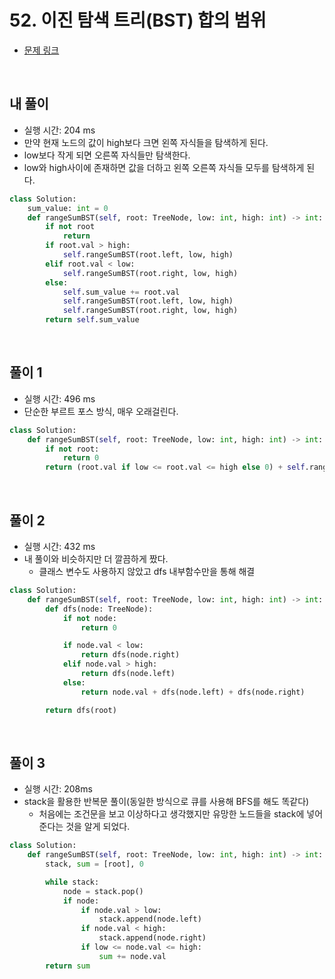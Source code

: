 # 52. 이진 탐색 트리(BST) 합의 범위

- [문제 링크](https://leetcode.com/problems/range-sum-of-bst/)

<br>

## 내 풀이

- 실행 시간: 204 ms
- 만약 현재 노드의 값이 high보다 크면 왼쪽 자식들을 탐색하게 된다.
- low보다 작게 되면 오른쪽 자식들만 탐색한다.
- low와 high사이에 존재하면 값을 더하고 왼쪽 오른쪽 자식들 모두를 탐색하게 된다.

```python
class Solution:
    sum_value: int = 0
    def rangeSumBST(self, root: TreeNode, low: int, high: int) -> int:
        if not root
            return
        if root.val > high:
            self.rangeSumBST(root.left, low, high)
        elif root.val < low:
            self.rangeSumBST(root.right, low, high)
        else:
            self.sum_value += root.val
            self.rangeSumBST(root.left, low, high)
            self.rangeSumBST(root.right, low, high)
        return self.sum_value
```

<br>

## 풀이 1

- 실행 시간: 496 ms
- 단순한 부르트 포스 방식, 매우 오래걸린다.

```python
class Solution:
    def rangeSumBST(self, root: TreeNode, low: int, high: int) -> int:
        if not root:
            return 0
        return (root.val if low <= root.val <= high else 0) + self.rangeSumBST(root.left, low, high) + self.rangeSumBST(root.right, low, high)
```

<br>

## 풀이 2

- 실행 시간: 432 ms
- 내 풀이와 비슷하지만 더 깔끔하게 짰다.
  - 클래스 변수도 사용하지 않았고 dfs 내부함수만을 통해 해결

```python
class Solution:
    def rangeSumBST(self, root: TreeNode, low: int, high: int) -> int:
        def dfs(node: TreeNode):
            if not node:
                return 0

            if node.val < low:
                return dfs(node.right)
            elif node.val > high:
                return dfs(node.left)
            else:
                return node.val + dfs(node.left) + dfs(node.right)

        return dfs(root)
```

<br>

## 풀이 3

- 실행 시간: 208ms
- stack을 활용한 반복문 풀이(동일한 방식으로 큐를 사용해 BFS를 해도 똑같다)
  - 처음에는 조건문을 보고 이상하다고 생각했지만 유망한 노드들을 stack에 넣어준다는 것을 알게 되었다.

```python
class Solution:
    def rangeSumBST(self, root: TreeNode, low: int, high: int) -> int:
        stack, sum = [root], 0

        while stack:
            node = stack.pop()
            if node:
                if node.val > low:
                    stack.append(node.left)
                if node.val < high:
                    stack.append(node.right)
                if low <= node.val <= high:
                    sum += node.val
        return sum
```

